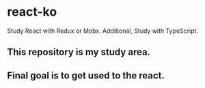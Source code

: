 # react-ko
Study React with Redux or Mobx. 
Additional, Study with TypeScript.

## This repository is my study area.

## Final goal is to get used to the react.
